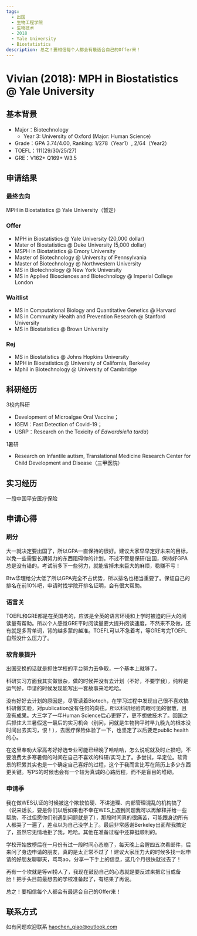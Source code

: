 ```yaml
---
tags:
  - 出国
  - 生物工程学院
  - 生物技术
  - 2018
  - Yale University
  - Biostatistics
description: 总之！要相信每个人都会有最适合自己的Offer来！
---
```


# Vivian (2018): MPH in Biostatistics @ Yale University

## 基本背景

- Major：Biotechnology
  - Year 3: University of Oxford (Major: Human Science)
- Grade：GPA 3.74/4.00, Ranking: 1/278（Year1）, 2/64（Year2）
- TOEFL：111(29/30/25/27)
- GRE：V162+ Q169+ W3.5

## 申请结果

### 最终去向

MPH in Biostatistics @ Yale University（暂定）

### Offer

- MPH in Biostatistics @ Yale University (20,000 dollar)
- Mater of Biostatistics @ Duke University (5,000 dollar)
- MSPH in Biostatistics @ Emory University
- Master of Biotechnology @ University of Pennsylvania
- Master of Biotechnology @ Northwestern University
- MS in Biotechnology @ New York University
- MS in Applied Biosciences and Biotechnology @ Imperial College       London

### Waitlist

- MS in Computational Biology and Quantitative Genetics @ Harvard
- MS in Community Health and Prevention Research @ Stanford University
- MS in Biostatistics @ Brown University

### Rej

- MS in Biostatistics @ Johns Hopkins University
- MPH in Biostatistics @ University of California, Berkeley
- Mphil in Biotechnology @ University of Cambridge

## 科研经历

3校内科研

- Development of Microalgae Oral Vaccine；
- IGEM：Fast Detection of Covid-19；
- USRP：Research on the Toxicity of *Edwardsiella tarda*）

1暑研

- Research on Infantile autism, Translational Medicine Research Center for Child Development and Disease（三甲医院）

## 实习经历

一段中国平安医疗保险

## 申请心得

### 刷分

​       大一就决定要出国了，所以GPA一直保持的很好。建议大家早早定好未来的目标，以免一些需要长期努力的东西阻碍你的计划。不过不管是保研/出国，保持好GPA总是没有错的。考试前多下一些努力，就能省掉未来巨大的麻烦，稳赚不亏！

​       Btw华理给分太低了所以GPA完全不占优势，所以排名也相当重要了。保证自己的排名在前10%吧，申请时找学院开排名证明，会有很大帮助。

### 语言关

TOEFL和GRE都是在英国考的，应该是全英的语言环境和上学时被迫的巨大的阅读量有帮助。所以个人感觉GRE平时阅读量要大提升阅读速度，不然来不及做，还有就是多背单词，背的越多蒙的越准。TOEFL可以不急着考，等GRE考完TOEFL自然没什么压力了。

### 软背景提升

出国交换的话就是抓住学校的平台努力去争取，一个基本上就够了。

科研实习方面我其实做很杂，做的时候并没有去计划（不好，不要学我），纯粹是运气好，申请的时候发现能写出一套故事来哈哈哈。

​       没有好好去计划的原因是，尽管读着Biotech，在学习过程中发现自己很不喜欢搞科研做实验，对publication没有任何的向往。所以科研经验肉眼可见的很散，且没有成果。大三学了一年Human Science后心更野了，更不想做技术了。回国之后抓住大三暑假这一最后的实习机会（别问，问就是生物狗平时早九晚九的根本没时间出去实习，恨！），去医疗保险体验了一下，也坚定了以后要走public health的心。

​       在这里奉劝大家高考好好选专业可能已经晚了哈哈哈，怎么说呢就及时止损吧，不要浪费太多寒暑假的时间在自己不喜欢的科研/实习上了。多尝试，早定位。软背景的积累其实也是一个确定自己喜好的过程，这个于我而言比写在简历上多少东西更关键。写PS的时候也会有一个较为真诚的心路历程，而不是盲目的堆砌。

### 申请季

我在做WES认证的时候被这个欺软怕硬、不讲道理、内部管理混乱的机构搞了（说来话长，要是你们以后如果也不幸在WES上遇到问题我可以再解释并给一些帮助，不过但愿你们别遇到问题就是了），那段时间真的很痛苦，可能跟身边所有人都哭了一遍了，差点以为自己没学上了。最后非常感谢Berkeley出面帮我搞定了，虽然它无情地拒了我，哈哈。其他在准备过程中还算挺顺利的。

学校开始放榜后在一月份有过一段时间心态崩了，每天晚上会醒四五次看邮件，后来问了身边申请的朋友，真的是太正常不过了！建议大家压力大的时候多找一起申请的好朋友聊聊天，骂骂ao，分享一下手上的信息，这几个月很快就过去了！

再有一个坎就是等wl捞人了，我现在鼓励自己的心态就是要反过来把它当成备胎！把手头目前最想去的学校准备起了，有结果了再说。

总之！要相信每个人都会有最适合自己的Offer来！

## 联系方式

如有问题欢迎联系 haochen_qiao@outlook.com
